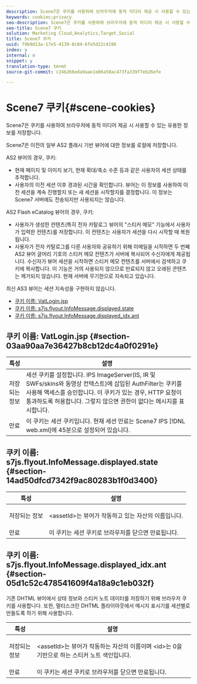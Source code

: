 ```yaml
---
description: Scene7은 쿠키를 사용하여 브라우저에 동적 미디어 제공 시 사용할 수 있는 유용한 정보를 저장합니다.
keywords: cookies;privacy
seo-description: Scene7은 쿠키를 사용하여 브라우저에 동적 미디어 제공 시 사용할 수 있는 유용한 정보를 저장합니다.
seo-title: Scene7 쿠키
solution: Marketing Cloud,Analytics,Target,Social
title: Scene7 쿠키
uuid: f9b9d13a-17e5-4139-8c84-6fe5d22c4196
index: y
internal: n
snippet: y
translation-type: tm+mt
source-git-commit: c24b266eda9aae1e86a58ac473fa339f7eb26efe

---
```



# Scene7 쿠키{#scene-cookies}

Scene7은 쿠키를 사용하여 브라우저에 동적 미디어 제공 시 사용할 수 있는 유용한 정보를 저장합니다.

Scene7은 이전의 일부 AS2 플래시 기반 뷰어에 대한 정보를 로컬에 저장합니다.

AS2 뷰어의 경우, 쿠키:

* 현재 페이지 및 이미지 보기, 현재 확대/축소 수준 등과 같은 사용자의 세션 상태를 추적합니다.
* 사용자의 이전 세션 이후 경과된 시간을 확인합니다. 뷰어는 이 정보를 사용하여 이전 세션을 계속 진행할지 또는 새 세션을 시작할지를 결정합니다. 이 정보는 Scene7 서버에도 전송되지만 사용되지는 않습니다.

AS2 Flash eCatalog 뷰어의 경우, 쿠키:

* 사용자가 생성한 컨텐츠(특히 전자 카탈로그 뷰어의 "스티커 메모" 기능에서 사용자가 입력한 컨텐츠)를 저장합니다. 이 컨텐츠는 사용자가 세션을 다시 시작할 때 복원됩니다.
* 사용자가 전자 카탈로그를 다른 사용자와 공유하기 위해 이메일을 시작하면 두 번째 AS2 뷰어 글머리 기호의 스티커 메모 컨텐츠가 서버에 복사되어 수신자에게 제공됩니다. 수신자가 뷰어 세션을 시작하면 스티커 메모 컨텐츠를 서버에서 검색하고 쿠키에 복사합니다. 이 기능은 거의 사용되지 않으므로 만료되지 않고 오래된 콘텐츠는 제거되지 않습니다. 현재 서버에 무기한으로 지속되고 있습니다.

최신 AS3 뷰어는 세션 지속성을 구현하지 않습니다.

* [쿠키 이름: VatLogin.jsp](../cookies/cookies-s7.md#section-03aa90aa7e36427b8cb12dc4a0f0291e)
* [쿠키 이름: s7js.flyout.InfoMessage.displayed.state](../cookies/cookies-s7.md#section-14ad50dfcd7342f9ac80283b1f0d3400)
* [쿠키 이름: s7js.flyout.InfoMessage.displayed_idx.ant](../cookies/cookies-s7.md#section-05d1c52c478541609f4a18a9c1eb032f)

## 쿠키 이름: VatLogin.jsp {#section-03aa90aa7e36427b8cb12dc4a0f0291e}

| 특성 | 설명 |
|---|---|
| 저장되는 정보 | 세션 쿠키를 설정합니다. IPS ImageServer(IS, IR 및 SWFs/skins와 동영상 컨텍스트)에 삽입된 AuthFilter는 쿠키를 사용해 액세스를 승인합니다. 이 쿠키가 있는 경우, HTTP 요청이 통과하도록 허용합니다. 그렇지 않으면 권한이 없다는 메시지를 표시합니다. |
| 만료 | 이 쿠키는 세션 쿠키입니다. 현재 세션 만료는 Scene7 IPS [!DNL web.xml]에 45분으로 설정되어 있습니다. |

## 쿠키 이름: s7js.flyout.InfoMessage.displayed<assetId>.state {#section-14ad50dfcd7342f9ac80283b1f0d3400}

<table id="table_6835D64C5D464A049F576621F2BE3FAD"> 
 <thead> 
  <tr> 
   <th colname="col1" class="entry"> 특성 </th> 
   <th colname="col2" class="entry"> 설명 </th> 
  </tr> 
 </thead>
 <tbody> 
  <tr> 
   <td colname="col1"> 저장되는 정보 </td> 
   <td colname="col2"> <p>&lt;assetId&gt;는 뷰어가 작동하고 있는 자산의 이름입니다. </p> </td> 
  </tr> 
  <tr> 
   <td colname="col1"> 만료 </td> 
   <td colname="col2"> 이 쿠키는 세션 쿠키로 브라우저를 닫으면 만료됩니다. </td> 
  </tr> 
 </tbody> 
</table>

## 쿠키 이름: s7js.flyout.InfoMessage.displayed<assetId>_idx<id>.ant {#section-05d1c52c478541609f4a18a9c1eb032f}

기존 DHTML 뷰어에서 상태 정보와 스티커 노트 데이터를 저장하기 위해 브라우저 쿠키를 사용합니다. 또한, 멀티스크린 DHTML 플라이아웃에서 메시지 표시기를 세션별로 만들도록 하기 위해 사용합니다.

<table id="table_8F6CC83D32D54BEE99884318AD126C98"> 
 <thead> 
  <tr> 
   <th colname="col1" class="entry"> 특성 </th> 
   <th colname="col2" class="entry"> 설명 </th> 
  </tr> 
 </thead>
 <tbody> 
  <tr> 
   <td colname="col1"> 저장되는 정보 </td> 
   <td colname="col2"> <p> </p> <p> &lt;assetId&gt;는 뷰어가 작동하는 자산의 이름이며 &lt;id&gt;는 0을 기반으로 하는 스티커 노트 색인입니다. </p> </td> 
  </tr> 
  <tr> 
   <td colname="col1"> 만료 </td> 
   <td colname="col2"> 이 쿠키는 세션 쿠키로 브라우저를 닫으면 만료됩니다. </td> 
  </tr> 
 </tbody> 
</table>

